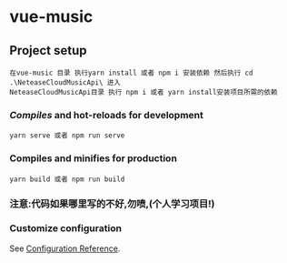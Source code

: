 # vue-music

## Project setup
```
在vue-music 目录 执行yarn install 或者 npm i 安装依赖 然后执行 cd  .\NeteaseCloudMusicApi\ 进入  
NeteaseCloudMusicApi目录 执行 npm i 或者 yarn install安装项目所需的依赖
```

### _Compiles_ and hot-reloads for development
```
yarn serve 或者 npm run serve
```

### Compiles and minifies for production
```
yarn build 或者 npm run build
```
### 注意:代码如果哪里写的不好,勿喷,(个人学习项目!)
### Customize configuration
See [Configuration Reference](https://cli.vuejs.org/config/).
